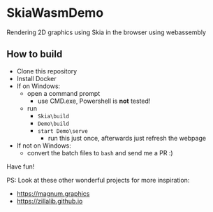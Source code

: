 # SkiaWasmDemo

Rendering 2D graphics using Skia in the browser using webassembly

## How to build

* Clone this repository
* Install Docker
* If on Windows:
  * open a command prompt 
    - use CMD.exe, Powershell is **not** tested!
  * run
    * `Skia\build`
    * `Demo\build`
    * `start Demo\serve`
      - run this just once, afterwards just refresh the webpage
* If not on Windows:
  * convert the batch files to `bash` and send me a PR :)

Have fun!

PS: Look at these other wonderful projects for more inspiration: 
* https://magnum.graphics
* https://zillalib.github.io

